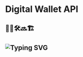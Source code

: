 # Digital Wallet API

## 👷🚧🛠️🔜🏗️

## ![Typing SVG](https://readme-typing-svg.demolab.com?font=roboto&pause=1000&color=00FF8E&width=435&lines=Under+Construction+.+.+.)
